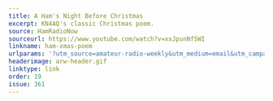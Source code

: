 ```yaml
---
title: A Ham's Night Before Christmas
excerpt: KN4AQ's classic Christmas poem.
source: HamRadioNow
sourceurl: https://www.youtube.com/watch?v=xxJpunNf5WI
linkname: ham-xmas-poem
urlparams: '?utm_source=amateur-radio-weekly&utm_medium=email&utm_campaign=newsletter'
headerimage: arw-header.gif
linktype: link
order: 19
issue: 361
---
```

